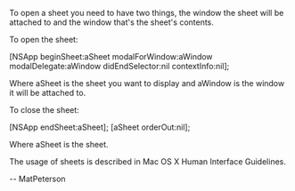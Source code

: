 To open a sheet you need to have two things, the window the sheet will be attached to and the window that's the sheet's contents.

To open the sheet:
    
[NSApp beginSheet:aSheet
         modalForWindow:aWindow
         modalDelegate:aWindow
         didEndSelector:nil
         contextInfo:nil];


Where aSheet is the sheet you want to display and aWindow is the window it will be attached to.

To close the sheet:
    
[NSApp endSheet:aSheet];
[aSheet orderOut:nil];


Where aSheet is the sheet.

The usage of sheets is described in Mac OS X Human Interface Guidelines.

-- MatPeterson
